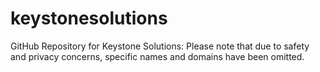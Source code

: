 # keystonesolutions
GitHub Repository for Keystone Solutions: Please note that due to safety and privacy concerns, specific names and domains have been omitted.
